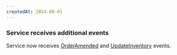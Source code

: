 ```yaml
---
createdAt: 2024-08-01
---
```


### Service receives additional events

Service now receives [OrderAmended](/docs/events/OrderAmended/0.0.1) and [UpdateInventory](/docs/commands/UpdateInventory/0.0.3) events.